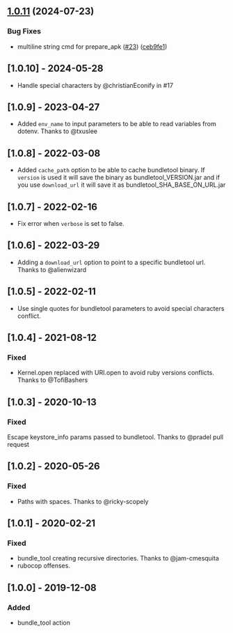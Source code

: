 ## [1.0.11](https://github.com/MartinGonzalez/fastlane-plugin-bundletool/compare/v1.0.10...v1.0.11) (2024-07-23)


### Bug Fixes

* multiline string cmd for prepare_apk ([#23](https://github.com/MartinGonzalez/fastlane-plugin-bundletool/issues/23)) ([ceb9fe1](https://github.com/MartinGonzalez/fastlane-plugin-bundletool/commit/ceb9fe1d104eaf2d3dc97cb14a2be811240e9f6d))

## [1.0.10] - 2024-05-28
- Handle special characters by @christianEconify in #17

## [1.0.9] - 2023-04-27
- Added `env_name` to input parameters to be able to read variables from dotenv. Thanks to @txuslee

## [1.0.8] - 2022-03-08
- Added `cache_path` option to be able to cache bundletool binary. If `version` is used it will save the binary as bundletool_VERSION.jar and if you use `download_url` it will save it as bundletool_SHA_BASE_ON_URL.jar

## [1.0.7] - 2022-02-16
- Fix error when `verbose` is set to false.

## [1.0.6] - 2022-03-29
- Adding a `download_url` option to point to a specific bundletool url. Thanks to @alienwizard

## [1.0.5] - 2022-02-11
- Use single quotes for bundletool parameters to avoid special characters conflict.

## [1.0.4] - 2021-08-12

### Fixed
- Kernel.open replaced with URI.open to avoid ruby versions conflicts. Thanks to @TofiBashers

## [1.0.3] - 2020-10-13

### Fixed
Escape keystore_info params passed to bundletool. Thanks to @pradel pull request

## [1.0.2] - 2020-05-26

### Fixed
- Paths with spaces. Thanks to @ricky-scopely

## [1.0.1] - 2020-02-21

### Fixed
- bundle_tool creating recursive directories. Thanks to @jam-cmesquita
- rubocop offenses.

## [1.0.0] - 2019-12-08

### Added
- bundle_tool action
